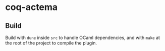 # coq-actema

## Build

Build with `dune` inside `src` to handle OCaml dependencies, and with `make` at
the root of the project to compile the plugin.